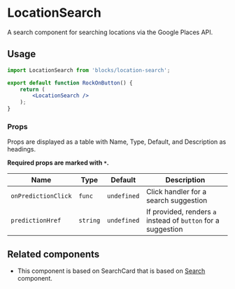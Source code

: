 LocationSearch
===

A search component for searching locations via the Google Places API.

## Usage

```jsx
import LocationSearch from 'blocks/location-search';

export default function RockOnButton() {
	return (
		<LocationSearch />
	);
}
```

### Props

Props are displayed as a table with Name, Type, Default, and Description as headings.

**Required props are marked with `*`.**

Name | Type | Default | Description
--- | --- | --- | ---
`onPredictionClick` | `func` | `undefined` | Click handler for a search suggestion
`predictionHref` | `string` | `undefined` | If provided, renders `a` instead of `button` for a suggestion


## Related components

* This component is based on SearchCard that is based on [Search](../design/search) component.

